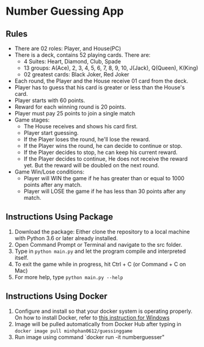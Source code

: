 # Number Guessing App

## Rules 
 - There are 02 roles: Player, and House(PC)
 - There is a deck, contains 52 playing cards. There are:
   + 4 Suites: Heart, Diamond, Club, Spade
   + 13 groups: A(Ace), 2, 3, 4, 5, 6, 7, 8, 9, 10, J(Jack), Q(Queen), K(King)
   + 02 greatest cards: Black Joker, Red Joker
 - Each round, the Player and the House receive 01 card from the deck.
 - Player has to guess that his card is greater or less than the House's card.
 - Player starts with 60 points.
 - Reward for each winning round is 20 points.
 - Player must pay 25 points to join a single match
 - Game stages:
    + The House receives and shows his card first.
    + Player start guessing.
    + If the Player loses the round, he'll lose the reward.
    + If the Player wins the round, he can decide to continue or stop.
    + If the Player decides to stop, he can keep his current reward.
    + If the Player decides to continue, He does not receive the reward yet. But the reward will be doubled on the next round.
 - Game Win/Lose conditions:
    + Player will WIN the game if he has greater than or equal to 1000 points after any match.
    + Player will LOSE the game if he has less than 30 points after any match.

## Instructions Using Package
1. Download the package: Either clone the repository to a local machine with Python 3.6 or later already installed. 
2. Open Command Prompt or Terminal and navigate to the src folder.
3. Type in `python main.py` and let the program compile and interpreted itself.
4. To exit the game while in progress, hit Ctrl + C (or Command + C on Mac)
5. For more help, type `python main.py --help`

## Instructions Using Docker
1. Configure and install so that your docker system is operating properly. On how to install Docker, refer to [this instruction for Windows](https://docs.microsoft.com/en-us/windows/wsl/)
2. Image will be pulled automatically from Docker Hub after typing in `docker image pull minhphan0612/guessinggame`
3. Run image using command `docker run -it numberguesser"